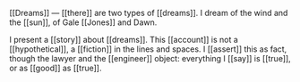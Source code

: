 [[Dreams]] — [[there]] are two types of [[dreams]]. I dream of the wind and the [[sun]], of Gale [[Jones]] and Dawn.

I present a [[story]] about [[dreams]]. This [[account]] is not a [[hypothetical]], a [[fiction]] in the lines and spaces. I [[assert]] this as fact, though the lawyer and the [[engineer]] object: everything I [[say]] is [[true]], or as [[good]] as [[true]]. 